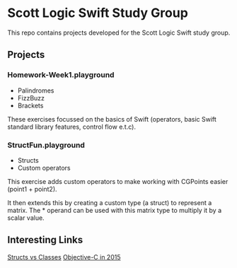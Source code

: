 # Scott Logic Swift Study Group

This repo contains projects developed for the Scott Logic Swift study group.

## Projects

### Homework-Week1.playground
- Palindromes
- FizzBuzz
- Brackets

These exercises focussed on the basics of Swift (operators, basic Swift standard library features, control flow e.t.c).

### StructFun.playground
- Structs
- Custom operators

This exercise adds custom operators to make working with CGPoints easier (point1 + point2). 

It then extends this by creating a custom type (a struct) to represent a matrix. The * operand can be used with this matrix type to multiply it by a scalar value.

## Interesting Links

[Structs vs Classes](http://faq.sealedabstract.com/structs_or_classes/)
[Objective-C in 2015](https://medium.com/the-traveled-ios-developers-guide/objective-c-in-2015-3cb7dab3690c)